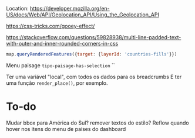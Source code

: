 Location: https://developer.mozilla.org/en-US/docs/Web/API/Geolocation_API/Using_the_Geolocation_API

https://css-tricks.com/gooey-effect/

https://stackoverflow.com/questions/59828938/multi-line-padded-text-with-outer-and-inner-rounded-corners-in-css


```js
map.queryRenderedFeatures({target: {layerId: 'countries-fills'}})
```

Menu paisage
`tipo-paisage-has-selection`
``


Ter uma variável "local", com todos os dados para os breadcrumbs
E ter uma função `render_place()`, por exemplo.


# To-do

Mudar bbox para América do Sul?
remover textos do estilo?
Reflow quando hover nos itens do menu de paises do dashboard

